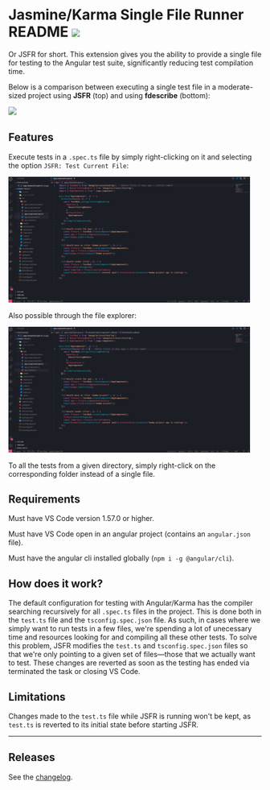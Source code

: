 # Jasmine/Karma Single File Runner README ![](https://github.com/Searnd/jasmine-single-file-runner/actions/workflows/main.yml/badge.svg)

Or JSFR for short. This extension gives you the ability to provide a single file for testing to the Angular test suite, significantly reducing test compilation time.

Below is a comparison between executing a single test file in a moderate-sized project using **JSFR** (top) and using **fdescribe** (bottom):

<img src="assets/docs/demo.gif" width="481px">

## Features

Execute tests in a `.spec.ts` file by simply right-clicking on it and selecting the option `JSFR: Test Current File`:

<img src="assets/docs/te-right-click.gif" width="481px">

Also possible through the file explorer:

<img src="assets/docs/fe-right-click.gif" width="481px">

To all the tests from a given directory, simply right-click on the corresponding folder instead of a single file.

## Requirements

Must have VS Code version 1.57.0 or higher.

Must have VS Code open in an angular project (contains an `angular.json` file).

Must have the angular cli installed globally (`npm i -g @angular/cli`).

## How does it work?
The default configuration for testing with Angular/Karma has the compiler searching recursively for all `.spec.ts` files in the project. This is done both
in the `test.ts` file and the `tsconfig.spec.json` file. As such, in cases where we simply want to run tests in a few files, we're spending a lot of unecessary time and resources looking for and compiling all these other tests.
To solve this problem, JSFR modifies the `test.ts` and `tsconfig.spec.json` files so that we're only pointing to a given set of files—those that we actually want
to test. These changes are reverted as soon as the testing has ended via terminated the task or closing VS Code.

## Limitations
Changes made to the `test.ts` file while JSFR is running won't be kept, as `test.ts` is reverted to its initial state before starting JSFR.
<!-- To ensure that specs are properly discovered and displayed in the test explorer, `describe` and `it` statements must have their labels defined inline using a string literal, or by a variable whose last assignment is a string literal.

e.g.

### Works:

```typescript
describe("AppComponent", () => {});
```

```typescript
const label = "AppComponent";
describe(label, () => {});
```
### Doesn't work:
```typescript
let doMagic = "do magic";
const label = "should" + doMagic;
it(label, () => {});
```

Furthermore, the callback function can only be defined inline.

e.g.

### Works
```typescript
describe("", () => {
    // do stuff
});
```

```typescript
describe("", function () {
    // do stuff
});
```

### Doesn't work
```typescript
const doStuff = () {
    // do stuff
}
describe("", doStuff);
```
```typescript
function doStuff() {
    // do stuff
}
describe("", doStuff);
``` -->

---

## Releases

See the [changelog](CHANGELOG.md).
